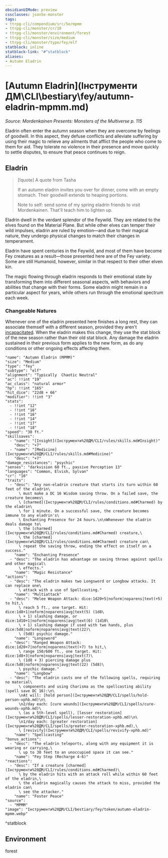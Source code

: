 ```yaml
---
obsidianUIMode: preview
cssclasses: json5e-monster
tags:
- ttrpg-cli/compendium/src/5e/mpmm
- ttrpg-cli/monster/cr/10
- ttrpg-cli/monster/environment/forest
- ttrpg-cli/monster/size/medium
- ttrpg-cli/monster/type/fey/elf
statblock: inline
statblock-link: "#^statblock"
aliases:
- Autumn Eladrin
---
```

# [Autumn Eladrin](Інструменти ДМ\CLI\bestiary\fey/autumn-eladrin-mpmm.md)
*Source: Mordenkainen Presents: Monsters of the Multiverse p. 115*  

Eladrin often enter the autumn season when they are overcome by feelings of goodwill. In this aspect, they defuse conflicts and alleviate suffering by using their magic to relieve any ailments that afflict the people who come to them for aid. They tolerate no violence in their presence and move quickly to settle disputes, to ensure that peace continues to reign.

## Eladrin

> [!quote] A quote from Tasha  
> 
> If an autumn eladrin invites you over for dinner, come with an empty stomach. Their goodwill extends to heaping portions.
> 
> Note to self: send some of my spring eladrin friends to visit Mordenkainen. That'll teach him to lighten up.

Eladrin dwell in the verdant splendor of the Feywild. They are related to the elves found on the Material Plane. But while other elves can temper their wild impulses, eladrin are ruled by emotion—and due to their magical nature, they undergo physical changes to match their changes in temperament.

Eladrin have spent centuries in the Feywild, and most of them have become Fey creatures as a result—those presented here are of the Fey variety. Some are still Humanoid, however, similar in that respect to their other elven kin.

The magic flowing through eladrin responds to their emotional state by transforming them into different seasonal aspects, with behaviors and abilities that change with their forms. Some eladrin might remain in a particular aspect for years, while others run through the emotional spectrum each week.

### Changeable Natures

Whenever one of the eladrin presented here finishes a long rest, they can associate themself with a different season, provided they aren't [incapacitated](Інструменти%20ДМ/CLI/rules/conditions.md#Incapacitated). When the eladrin makes this change, they use the stat block of the new season rather than their old stat block. Any damage the eladrin sustained in their previous form applies to the new form, as do any conditions or other ongoing effects affecting them.

```statblock
"name": "Autumn Eladrin (MPMM)"
"size": "Medium"
"type": "fey"
"subtype": "elf"
"alignment": "Typically  Chaotic Neutral"
"ac": !!int "19"
"ac_class": "natural armor"
"hp": !!int "165"
"hit_dice": "22d8 + 66"
"modifier": !!int "3"
"stats":
  - !!int "12"
  - !!int "16"
  - !!int "16"
  - !!int "14"
  - !!int "17"
  - !!int "18"
"speed": "30 ft."
"skillsaves":
  - "name": "[Insight](Інструменти%20ДМ/CLI/rules/skills.md#Insight)"
    "desc": "+7"
  - "name": "[Medicine](Інструменти%20ДМ/CLI/rules/skills.md#Medicine)"
    "desc": "+7"
"damage_resistances": "psychic"
"senses": "darkvision 60 ft., passive Perception 13"
"languages": "Common, Elvish, Sylvan"
"cr": "10"
"traits":
  - "desc": "Any non-eladrin creature that starts its turn within 60 feet of the eladrin\
      \ must make a DC 16 Wisdom saving throw. On a failed save, the creature becomes\
      \ [charmed](Інструменти%20ДМ/CLI/rules/conditions.md#Charmed) by the eladrin\
      \ for 1 minute. On a successful save, the creature becomes immune to any eladrin's\
      \ Enchanting Presence for 24 hours.\n\nWhenever the eladrin deals damage to\
      \ the [charmed](Інструменти%20ДМ/CLI/rules/conditions.md#Charmed) creature,\
      \ the [charmed](Інструменти%20ДМ/CLI/rules/conditions.md#Charmed) creature can\
      \ repeat the saving throw, ending the effect on itself on a success."
    "name": "Enchanting Presence"
  - "desc": "The eladrin has advantage on saving throws against spells and other magical\
      \ effects."
    "name": "Magic Resistance"
"actions":
  - "desc": "The eladrin makes two Longsword or Longbow attacks. It can replace one\
      \ attack with a use of Spellcasting."
    "name": "Multiattack"
  - "desc": "Melee Weapon Attack: dice:1d20+5|noform|noparens|text(+5) to hit,\
      \ reach 5 ft., one target. Hit: dice:1d8+1|noform|noparens|avg|text(5) (1d8\
      \ + 1) slashing damage, or dice:1d10+1|noform|noparens|avg|text(6) (1d10\
      \ + 1) slashing damage if used with two hands, plus dice:5d8|noform|noparens|avg|text(22)\
      \ (5d8) psychic damage."
    "name": "Longsword"
  - "desc": "Ranged Weapon Attack: dice:1d20+7|noform|noparens|text(+7) to hit,\
      \ range 150/600 ft., one target. Hit: dice:1d8+3|noform|noparens|avg|text(7)\
      \ (1d8 + 3) piercing damage plus dice:5d8|noform|noparens|avg|text(22) (5d8)\
      \ psychic damage."
    "name": "Longbow"
  - "desc": "The eladrin casts one of the following spells, requiring no material\
      \ components and using Charisma as the spellcasting ability (spell save DC 16):\n\
      \nAt will: [hold person](Інструменти%20ДМ/CLI/spells/hold-person-xphb.md)\n\
      \n2/day each: [cure wounds](Інструменти%20ДМ/CLI/spells/cure-wounds-xphb.md)\
      \ (as a 5th-level spell), [lesser restoration](Інструменти%20ДМ/CLI/spells/lesser-restoration-xphb.md)\n\
      \n1/day each: [greater restoration](Інструменти%20ДМ/CLI/spells/greater-restoration-xphb.md),\
      \ [revivify](Інструменти%20ДМ/CLI/spells/revivify-xphb.md)"
    "name": "Spellcasting"
"bonus_actions":
  - "desc": "The eladrin teleports, along with any equipment it is wearing or carrying,\
      \ up to 30 feet to an unoccupied space it can see."
    "name": "Fey Step (Recharge 4-6)"
"reactions":
  - "desc": "If a creature [charmed](Інструменти%20ДМ/CLI/rules/conditions.md#Charmed)\
      \ by the eladrin hits with an attack roll while within 60 feet of the eladrin,\
      \ the eladrin magically causes the attack to miss, provided the eladrin can\
      \ see the attacker."
    "name": "Foster Peace"
"source":
  - "MPMM"
"image": "Інструменти%20ДМ/CLI/bestiary/fey/token/autumn-eladrin-mpmm.webp"
```
^statblock

## Environment

forest